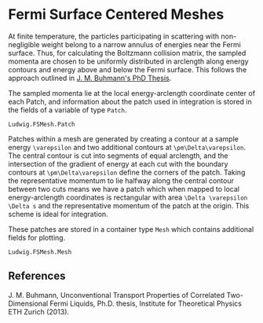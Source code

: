 # Fermi Surface Centered Meshes

At finite temperature, the particles participating in scattering with non-negligible weight belong to a narrow annulus of energies near the Fermi surface. Thus, for calculating the Boltzmann collision matrix, the sampled momenta are chosen to be uniformly distributed in arclength along energy contours and energy above and below the Fermi surface. This follows the approach outlined in [J. M. Buhmann's PhD Thesis](https://www.research-collection.ethz.ch/handle/20.500.11850/153996).

The sampled momenta lie at the local energy-arclength coordinate center of each Patch, and information about the patch used in integration is stored in the fields of a variable of type `Patch`.
```@docs
Ludwig.FSMesh.Patch
```
Patches within a mesh are generated by creating a contour at a sample energy ``\varepsilon`` and two additional contours at ``\pm\Delta\varepsilon``. The central contour is cut into segments of equal arclength, and the intersection of the gradient of energy at each cut with the boundary contours at ``\pm\Delta\varepsilon`` define the corners of the patch. Taking the representative momentum to lie halfway along the central contour between two cuts means we have a patch which when mapped to local energy-arclength coordinates is rectangular with area ``\Delta \varepsilon \Delta s`` and the representative momentum of the patch at the origin. This scheme is ideal for integration. 

These patches are stored in a container type `Mesh` which contains additional fields for plotting.
```@docs
Ludwig.FSMesh.Mesh
```

## References
J. M. Buhmann, Unconventional Transport Properties of Correlated Two-Dimensional Fermi Liquids, Ph.D. thesis, Institute
for Theoretical Physics ETH Zurich (2013).